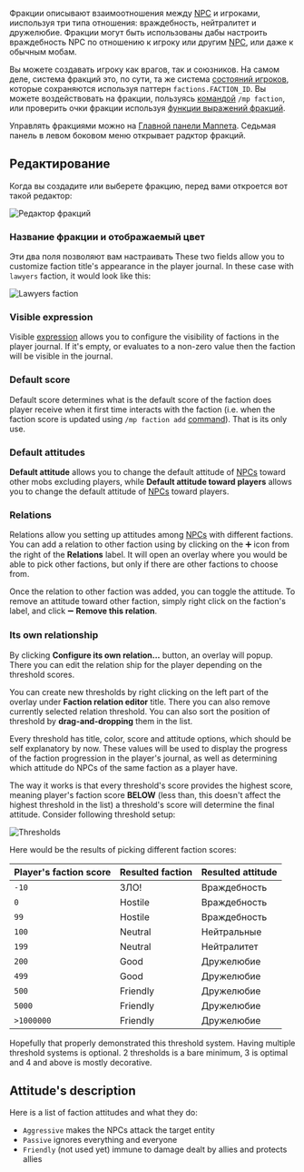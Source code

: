 Фракции описывают взаимоотношения между [NPC](https://github.com/Andruxioid/mappet_ru/blob/main/NPC.md) и игроками, ииспользуя три типа отношения: враждебность, нейтралитет и дружелюбие. Фракции могут быть использованы дабы настроить враждебность NPC по отношению к игроку или другим [NPC](https://github.com/Andruxioid/mappet_ru/blob/main/NPC.md), или даже к обычным мобам. 
 
Вы можете создавать игроку как врагов, так и союзников. На самом деле, система фракций это, по сути, та же система [состояний игроков](https://github.com/Andruxioid/mappet_ru/blob/main/%D0%A1%D0%BE%D1%81%D1%82%D0%BE%D1%8F%D0%BD%D0%B8%D1%8F.md), которые сохраняются используя паттерн `factions.FACTION_ID`. Вы можете воздействовать на фракции, пользуясь [командой](https://github.com/Andruxioid/mappet_ru/blob/main/%D0%9A%D0%BE%D0%BC%D0%B0%D0%BD%D0%B4%D1%8B.md#%D0%BA%D0%BE%D0%BC%D0%B0%D0%BD%D0%B4%D1%8B-%D1%84%D1%80%D0%B0%D0%BA%D1%86%D0%B8%D0%B9) `/mp faction`, или проверить очки фракции используя [функции выражений фракций](https://github.com/Andruxioid/mappet_ru/blob/main/%D0%92%D1%8B%D1%80%D0%B0%D0%B6%D0%B5%D0%BD%D0%B8%D1%8F.md#%D1%84%D1%83%D0%BD%D0%BA%D1%86%D0%B8%D0%B8-%D1%84%D1%80%D0%B0%D0%BA%D1%86%D0%B8%D0%B9).
 
Управлять фракциями можно на [Главной панели Маппета](https://github.com/Andruxioid/mappet_ru/blob/main/%D0%93%D0%BB%D0%B0%D0%B2%D0%BD%D0%B0%D1%8F%20%D0%BF%D0%B0%D0%BD%D0%B5%D0%BB%D1%8C%20%D0%9C%D0%B0%D0%BF%D0%BF%D0%B5%D1%82%D0%B0.md). Седьмая панель в левом боковом меню открывает радктор фракций.
 
## Редактирование
 
Когда вы создадите или выберете фракцию, перед вами откроется вот такой редактор:
 
![Редактор фракций](https://i.imgur.com/B9LCV16.png)
 
### Название фракции и отображаемый цвет
 
Эти два поля позволяют вам настраивать These two fields allow you to customize faction title's appearance in the player journal. In these case with `lawyers` faction, it would look like this: 
 
![Lawyers faction](https://i.imgur.com/GP6fnyX.png)
 
### Visible expression
 
Visible [expression](./Expressions) allows you to configure the visibility of factions in the player journal. If it's empty, or evaluates to a non-zero value then the faction will be visible in the journal.
 
### Default score
 
Default score determines what is the default score of the faction does player receive when it first time interacts with the faction (i.e. when the faction score is updated using `/mp faction add` [command](./Commands#mp-faction-add-target-id-score)). That is its only use.
 
### Default attitudes
 
**Default attitude** allows you to change the default attitude of [NPCs](./NPCs) toward other mobs excluding players, while **Default attitude toward players** allows you to change the default attitude of [NPCs](./NPCs) toward players.
 
### Relations
 
Relations allow you setting up attitudes among [NPCs](./NPCs) with different factions. You can add a relation to other faction using by clicking on the ➕ icon from the right of the **Relations** label. It will open an overlay where you would be able to pick other factions, but only if there are other factions to choose from.
 
Once the relation to other faction was added, you can toggle the attitude. To remove an attitude toward other faction, simply right click on the faction's label, and click ➖ **Remove this relation**.
 
### Its own relationship
 
By clicking **Configure its own relation...** button, an overlay will popup. There you can edit the relation ship for the player depending on the threshold scores. 
 
You can create new thresholds by right clicking on the left part of the overlay under **Faction relation editor** title. There you can also remove currently selected relation threshold. You can also sort the position of threshold by **drag-and-dropping** them in the list.
 
Every threshold has title, color, score and attitude options, which should be self explanatory by now. These values will be used to display the progress of the faction progression in the player's journal, as well as determining which attitude do NPCs of the same faction as a player have.
 
The way it works is that every threshold's score provides the highest score, meaning player's faction score **BELOW** (less than, this doesn't affect the highest threshold in the list) a threshold's score will determine the final attitude. Consider following threshold setup:
 
![Thresholds](https://i.imgur.com/FQyQ5EA.png)
 
Here would be the results of picking different faction scores:
 
|Player's faction score|Resulted faction|Resulted attitude|
| -------------------- | -------------- | --------------- |
|`-10`|ЗЛО!|Враждебность|
|`0`|Hostile|Враждебность|
|`99`|Hostile|Враждебность|
|`100`|Neutral|Нейтральные|
|`199`|Neutral|Нейтралитет|
|`200`|Good|Дружелюбие|
|`499`|Good|Дружелюбие|
|`500`|Friendly|Дружелюбие|
|`5000`|Friendly|Дружелюбие|
|`>1000000`|Friendly|Дружелюбие|
 
Hopefully that properly demonstrated this threshold system. Having multiple threshold systems is optional. 2 thresholds is a bare minimum, 3 is optimal and 4 and above is mostly decorative.
 
## Attitude's description
 
Here is a list of faction attitudes and what they do:
 
* `Aggressive` makes the NPCs attack the target entity
* `Passive` ignores everything and everyone
* `Friendly` (not used yet) immune to damage dealt by allies and protects allies
